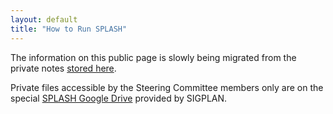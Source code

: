```yaml
---
layout: default
title: "How to Run SPLASH"
---
```


The information on this public page is slowly being migrated from the private notes [stored here](https://docs.google.com/document/d/1wyVhwfp4TXm9_EeIDAZ5SS7YyvR0WedsFxeCynAAEt4).

Private files accessible by the Steering Committee members only are on the special [SPLASH Google Drive](https://drive.google.com/drive/folders/0APXWu4PPnVzBUk9PVA) provided by SIGPLAN.
